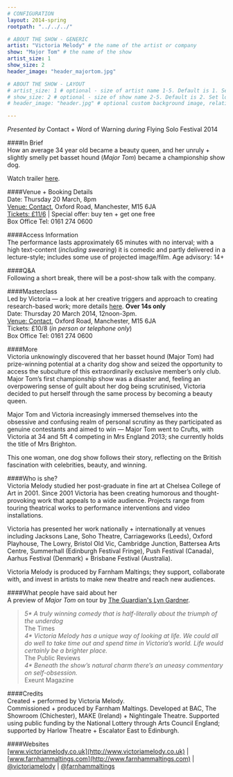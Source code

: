 ```yaml
---
# CONFIGURATION
layout: 2014-spring
rootpath: "../../../"

# ABOUT THE SHOW - GENERIC
artist: "Victoria Melody" # the name of the artist or company
show: "Major Tom" # the name of the show
artist_size: 1
show_size: 2
header_image: "header_majortom.jpg"

# ABOUT THE SHOW - LAYOUT
# artist_size: 1 # optional - size of artist name 1-5. Default is 1. Set longer names to lower values
# show_size: 2 # optional - size of show name 2-5. Default is 2. Set longer names to lower values
# header_image: "header.jpg" # optional custom background image, relative to current page

---
```

*Presented by* Contact + Word of Warning *during* Flying Solo Festival 2014      
       
####In Brief      
How an average 34 year old became a beauty queen, and her unruly + slightly smelly pet basset hound (*Major Tom*) became a championship show dog.         
        
Watch trailer [here](http://vimeo.com/70623285).        
          
####Venue + Booking Details    
Date: Thursday 20 March, 8pm     
[Venue: Contact](http://contactmcr.com/visit/getting-here/), Oxford Road, Manchester, M15 6JA    
[Tickets: £11/6](http://contactmcr.com/whats-on/12668-fs2014-victoria-melody-major-tom/booking) | Special offer: buy ten + get one free     
Box Office Tel: 0161 274 0600     
               
####Access Information        
The performance lasts approximately 65 minutes with no interval; with a high text-content (*including swearing*) it is comedic and partly delivered in a lecture-style; includes some use of projected image/film. Age advisory: 14+        
       
####Q&A        
Following a short break, there will be a post-show talk with the company.        
       
####Masterclass        
Led by Victoria — a look at her creative triggers and approach to creating research-based work; more details [here](http://habmcr.posthaven.com/victoria-melody-masterclass-thu-20-march-at-contact-manchester). **Over 14s only**   
Date: Thursday 20 March 2014, 12noon-3pm.         
[Venue: Contact](http://contactmcr.com/visit/getting-here/), Oxford Road, Manchester, M15 6JA    
Tickets: £10/8 (*in person or telephone only*)       
Box Office Tel: 0161 274 0600      
        
####More            
Victoria unknowingly discovered that her basset hound (Major Tom) had prize-winning potential at a charity dog show and seized the opportunity to access the subculture of this extraordinarily exclusive member’s only club. Major Tom’s first championship show was a disaster and, feeling an overpowering sense of guilt about her dog being scrutinised, Victoria decided to put herself through the same process by becoming a beauty queen.             
             
Major Tom and Victoria increasingly immersed themselves into the obsessive and confusing realm of personal scrutiny as they participated as genuine contestants and aimed to win — Major Tom went to Crufts, with Victoria at 34 and 5ft 4 competing in Mrs England 2013; she currently holds the title of Mrs Brighton.          
             
This one woman, one dog show follows their story, reflecting on the British fascination with celebrities, beauty, and winning.       
                  
####Who is she?    
Victoria Melody studied her post-graduate in fine art at Chelsea College of Art in 2001. Since 2001 Victoria has been creating humorous and thought-provoking work that appeals to a wide audience. Projects range from touring theatrical works to performance interventions and video installations.        
        
Victoria has presented her work nationally + internationally at venues including Jacksons Lane, Soho Theatre, Carriageworks (Leeds), Oxford Playhouse, The Lowry, Bristol Old Vic, Cambridge Junction, Battersea Arts Centre, Summerhall (Edinburgh Festival Fringe), Push Festival (Canada), Aarhus Festival (Denmark) + Brisbane Festival (Australia).         
       
Victoria Melody is produced by Farnham Maltings; they support, collaborate with, and invest in artists to make new theatre and reach new audiences.       
        
####What people have said about her         
A preview of *Major Tom* on tour by [The Guardian's Lyn Gardner](http://www.theguardian.com/stage/2014/mar/14/this-weeks-new-theatre).         
>*5\* A truly winning comedy that is half-literally about the triumph of the underdog*<br>The Times        
>*4\* Victoria Melody has a unique way of looking at life. We could all do well to take time out and spend time in Victoria’s world. Life would certainly be a brighter place.*<br>The Public Reviews        
>*4\* Beneath the show’s natural charm there’s an uneasy commentary on self-obsession.*<br>Exeunt Magazine     
        
####Credits    
Created + performed by Victoria Melody.        
Commissioned + produced by Farnham Maltings. Developed at BAC, The Showroom (Chichester), MAKE (Ireland) + Nightingale Theatre. Supported using public funding by the National Lottery through Arts Council England; supported by Harlow Theatre + Escalator East to Edinburgh.
         
####Websites        
[www.victoriamelody.co.uk](http://www.victoriamelody.co.uk) | [www.farnhammaltings.com](http://www.farnhammaltings.com) | [@victoriamelody](http://twitter.com/victoriamelody) | [@farnhammaltings](http://twitter.com/farnhammaltings)
